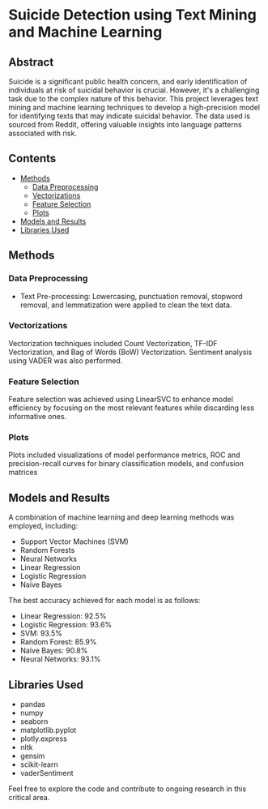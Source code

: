 # Suicide Detection using Text Mining and Machine Learning

## Abstract

Suicide is a significant public health concern, and early identification of individuals at risk of suicidal behavior is crucial. However, it's a challenging task due to the complex nature of this behavior. This project leverages text mining and machine learning techniques to develop a high-precision model for identifying texts that may indicate suicidal behavior. The data used is sourced from Reddit, offering valuable insights into language patterns associated with risk.

## Contents

- [Methods](#methods)
  - [Data Preprocessing](#data-preprocessing)
  - [Vectorizations](#vectorizations)
  - [Feature Selection](#feature-selection)
  - [Plots](#plots)
- [Models and Results](#models-and-results)
- [Libraries Used](#libraries-used)

## Methods

### Data Preprocessing

- Text Pre-processing: Lowercasing, punctuation removal, stopword removal, and lemmatization were applied to clean the text data.

### Vectorizations

Vectorization techniques included Count Vectorization, TF-IDF Vectorization, and Bag of Words (BoW) Vectorization. Sentiment analysis using VADER was also performed.

### Feature Selection

Feature selection was achieved using LinearSVC to enhance model efficiency by focusing on the most relevant features while discarding less informative ones.

### Plots

Plots included visualizations of model performance metrics, ROC and precision-recall curves for binary classification models, and confusion matrices

## Models and Results

A combination of machine learning and deep learning methods was employed, including:

- Support Vector Machines (SVM)
- Random Forests
- Neural Networks
- Linear Regression
- Logistic Regression
- Naive Bayes

The best accuracy achieved for each model is as follows:

- Linear Regression: 92.5%
- Logistic Regression: 93.6%
- SVM: 93.5%
- Random Forest: 85.9%
- Naive Bayes: 90.8%
- Neural Networks: 93.1%

## Libraries Used

- pandas
- numpy
- seaborn
- matplotlib.pyplot
- plotly.express
- nltk
- gensim
- scikit-learn
- vaderSentiment

Feel free to explore the code and contribute to ongoing research in this critical area.
